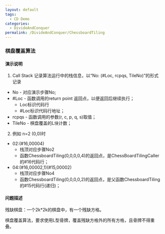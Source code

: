 ```yaml
---
layout: default
tags:
  - CD Demo
categories:
  - DivideAndConquer
permalink: /DivideAndConquer/ChessboardTiling
---
```

### 棋盘覆盖算法
#### 演示说明
1.  Call Stack 记录算法运行中的栈信息，以“No: (#Loc, rcpqs, TileNo)”的形式记录
- No - 对应演示步骤No;
- \#Loc - 函数调用的return point 返回点，以便返回后继续执行；
  - Loc标识代码行
  - #Loc标识代码行地址；
- rcpqs - 函数调用的参数(r, c, p, q, s)取值；
- TileNo - 棋盘覆盖的L块计数；
2. 例如 n=2 (0,0)时
- 02:(#16,00004) 
  - 栈顶对应步骤No2
  - 函数ChessboardTiling(0,0,0,0,4)的返回点，是ChessBoardTilingCaller的#16代码行；
- 04:(#16,00002,1)(#15,00002) 
  - 栈顶对应步骤No4
  - 函数ChessboardTiling(0,0,0,0,2)的返回点，是父函数ChessboardTiling的#15代码行(递归)；

#### 问题描述
残缺棋盘：一个2k*2k的棋盘中，有一个残缺方格。

棋盘覆盖算法，要求使用L型骨牌，覆盖残缺方格外的所有方格，且骨牌不得重叠。